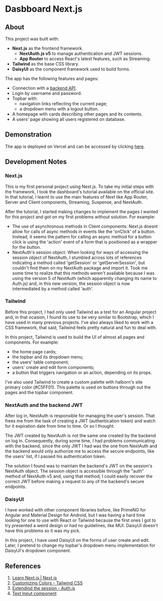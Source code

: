 # Dasbboard Next.js
## About 

This project was built with:
- **Next.js** as the frontend framework.
    - **NextAuth.js v5** to manage authentication and JWT sessions.
    - **App Router** to access React's latest features, such as Streaming.
- **Tailwind** as the base CSS library.
- **DaisyUI** as the component framework used to build forms.

The app has the following features and pages:
- Connection with a [backend API](https://github.com/luizgadel/dashboard-nestjs).
- Login by username and password.
- Topbar with:
    - navigation links reflecting the current page;
    - a dropdown menu with a logout button.
- A homepage with cards describing other pages and its contents. 
- A users' page showing all users registered on database.

## Demonstration

The app is deployed on Vercel and can be accessed by clicking [here](https://nextjs-dashboard-lp-kappa.vercel.app/).

## Development Notes

### Next.js

This is my first personal project using Next.js. To take my initial steps with the framework, I took the dashboard's tutorial available on the official site. In that tutorial, I learnt to use the main features of Next like App Router, Server and Client components, Streaming, Suspense, and NextAuth.

After the tutorial, I started making changes to implement the pages I wanted for this project and got on my first problems without solution. For example:
- The use of asynchronous methods in Client components: Next.js doesnt allow for calls of async methods in events like the 'onClick' of a button. Instead, it seems the pattern for calling an async method for a button click is using the 'action' event of a form that is positioned as a wrapper for the button.
- NextAuth's session object: When looking for ways of accessing the session object of NextAuth, I stumbled across lots of references indicating a method called 'getSession' or 'getServerSession', but couldn't find them on my NextAuth package and import it. Took me some time to realize that this methods weren't available because I was using the version 5 of NextAuth (which apparently changing its name to Auth.js) and, in this new version, the session object is now intermediated by a method called 'auth'.

### Tailwind

Before this project, I had only used Tailwind as a test for an Angular project and, in that ocasion, I found its use to be very similar to Bootstrap, which I have used in many previous projects. I've also always liked to work with a CSS framework, that said, Tailwind feels pretty natural and fun to deal with.

In this project, Tailwind is used to build the UI of almost all pages and components. For example:
- the home page cards; 
- the topbar and its dropdown menu;
- the users' table component; 
- users' create and edit form components; 
- a button that triggers navigation or an action, depending on its props. 

I've also used Tailwind to create a custom palette with halborn's site primary color (#C5FF01). This palette is used on buttons through out the pages and the topbar component.  

### NextAuth and the backend JWT

After log in, NextAuth is responsible for managing the user's session. That frees me from the task of creating a JWT (authentication token) and watch for it expiration date from time to time. Or so I thought.

The JWT created by NextAuth is not the same one created by the backend on log in. Consequently, during some time, I had problems communicating with the backend, since the only JWT I had was the one from NextAuth and the backend would only authorize me to access the secure endpoints, like the users' list, if I passed his authentication token.

The solution I found was to maintain the backend's JWT on the session's NextAuth object. The session object is accessible through the "auth" method of NextAuth v5 and, using that method, I could easily recover the correct JWT before making a request to any of the backend's secure endpoints.

### DaisyUI

I have worked with other component libraries before, like PrimeNG for Angular and Material Design for Android, but I was having a hard time looking for one to use with React or Tailwind because the first ones I got to try presented a weird design or had no guidelines, like MUI. 
DaisyUI doesn't have this problems so it was my pick.

In this project, I have used DaisyUI on the forms of user create and edit. 
Later, I pretend to change my topbar's dropdown menu implementation for DaisyUI's dropdown component.

## References

1. [Learn Next.js | Next.js](https://nextjs.org/learn/dashboard-app)
2. [Customizing Colors - Tailwind CSS](https://tailwindcss.com/docs/customizing-colors)
3. [Extendind the session - Auth.js](https://authjs.dev/guides/extending-the-session)
4. [Text Input component](https://daisyui.com/components/input/)